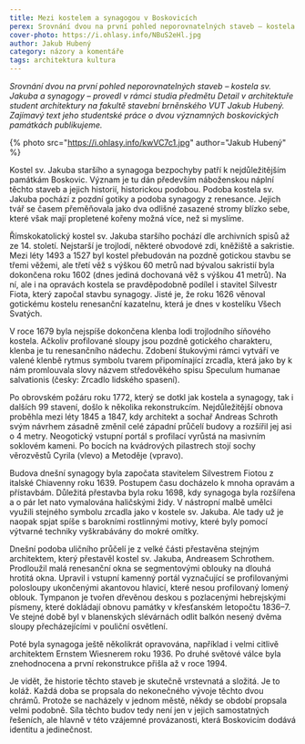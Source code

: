 ```yaml
---
title: Mezi kostelem a synagogou v Boskovicích
perex: Srovnání dvou na první pohled neporovnatelných staveb – kostela sv. Jakuba a synagogy – provedl v rámci studia předmětu Detail v architektuře student architektury na fakultě stavební brněnského VUT Jakub Hubený.
cover-photo: https://i.ohlasy.info/NBuS2eHl.jpg
author: Jakub Hubený
category: názory a komentáře
tags: architektura kultura
---
```


*Srovnání dvou na první pohled neporovnatelných staveb – kostela sv. Jakuba a synagogy – provedl v rámci studia předmětu Detail v architektuře student architektury na fakultě stavební brněnského VUT Jakub Hubený. Zajímavý text jeho studentské práce o dvou významných boskovických památkách publikujeme.*

{% photo src="https://i.ohlasy.info/kwVC7c1.jpg" author="Jakub Hubený" %}

Kostel sv. Jakuba staršího a synagoga bezpochyby patří k nejdůležitějším památkám Boskovic. Význam je tu dán především náboženskou náplní těchto staveb a jejich historií, historickou podobou. Podoba kostela sv. Jakuba pochází z pozdní gotiky a podoba synagogy z renesance. Jejich tvář se časem přeměňovala jako dva odlišné zasazené stromy blízko sebe, které však mají propletené kořeny možná více, než si myslíme.

Římskokatolický kostel sv. Jakuba staršího pochází dle archivních spisů až ze 14. století. Nejstarší je trojlodí, některé obvodové zdi, kněžiště a sakristie. Mezi léty 1493 a 1527 byl kostel přebudován na pozdně gotickou stavbu se třemi věžemi, ale třetí věž s výškou 60 metrů nad bývalou sakristií byla dokončena roku 1602 (dnes jediná dochovaná věž s výškou 41 metrů). Na ní, ale i na opravách kostela se pravděpodobně podílel i stavitel Silvestr Fiota, který započal stavbu synagogy. Jisté je, že roku 1626 věnoval gotickému kostelu renesanční kazatelnu, která je dnes v kostelíku Všech Svatých.

V roce 1679 byla nejspíše dokončena klenba lodi trojlodního síňového kostela. Ačkoliv profilované sloupy jsou pozdně gotického charakteru, klenba je tu renesančního nádechu. Zdobení štukovými rámci vytváří ve valené klenbě rytmus symbolu tvarem připomínající zrcadla, která jako by k nám promlouvala slovy názvem středověkého spisu Speculum humanae salvationis (česky: Zrcadlo lidského spasení).

Po obrovském požáru roku 1772, který se dotkl jak kostela a synagogy, tak i dalších 99 stavení, došlo k několika rekonstrukcím. Nejdůležitější obnova proběhla mezi léty 1845 a 1847, kdy architekt a sochař Andreas Schroth svým návrhem zásadně změnil celé západní průčelí budovy a rozšířil jej asi o 4 metry. Neogotický vstupní portál s profilací vyrůstá na masivním soklovém kameni. Po bocích na kvádrových pilastrech stojí sochy věrozvěstů Cyrila (vlevo) a Metoděje (vpravo).

Budova dnešní synagogy byla započata stavitelem Silvestrem Fiotou z italské Chiavenny roku 1639. Postupem času docházelo k mnoha opravám a přístavbám. Důležitá přestavba byla roku 1698, kdy synagoga byla rozšířena a o pár let nato vymalována haličskými židy. V nástropní malbě umělci využili stejného symbolu zrcadla jako v kostele sv. Jakuba. Ale tady už je naopak spjat spíše s barokními rostlinnými motivy, které byly pomocí výtvarné techniky vyškrabávány do mokré omítky.

Dnešní podoba uličního průčelí je z velké části přestavěna stejným architektem, který přestavěl kostel sv. Jakuba, Andreasem Schrothem. Prodloužil malá renesanční okna se segmentovými oblouky na dlouhá hrotitá okna. Upravil i vstupní kamenný portál vyznačující se profilovanými polosloupy ukončenými akantovou hlavicí, které nesou profilovaný lomený oblouk. Tympanon je tvořen dřevěnou deskou s pozlacenými hebrejskými písmeny, které dokládají obnovu památky v křesťanském letopočtu 1836–7. Ve stejné době byl v blanenských slévárnách odlit balkón nesený dvěma sloupy přecházejícími v pouliční osvětlení. 

Poté byla synagoga ještě několikrát opravována, například i velmi citlivě architektem Ernstem Wiesnerem roku 1936. Po druhé světové válce byla znehodnocena a první rekonstrukce přišla až v roce 1994.

Je vidět, že historie těchto staveb je skutečně vrstevnatá a složitá. Je to koláž. Každá doba se propsala do nekonečného vývoje těchto dvou chrámů. Protože se nacházely v jednom městě, někdy se období propsala velmi podobně. Síla těchto budov tedy není jen v jejich samostatných řešeních, ale hlavně v této vzájemné provázanosti, která Boskovicím dodává identitu a jedinečnost.